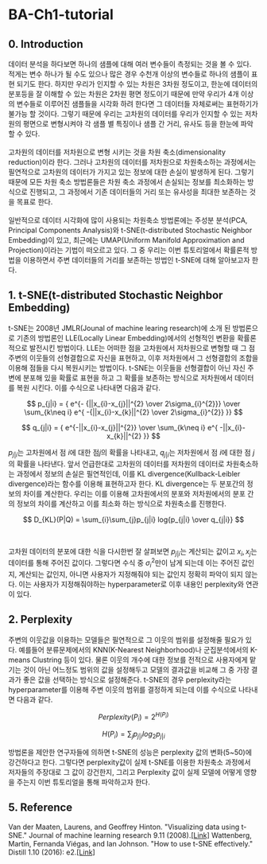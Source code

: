 # BA-Ch1-tutorial

## 0. Introduction
데이터 분석을 하다보면 하나의 샘플에 대해 여러 변수들이 측정되는 것을 볼 수 있다. 적게는 변수 하나가 될 수도 있으나 많은 경우 수천개 이상의 변수들로 하나의 샘플이 표현 되기도 한다. 하지만 우리가 인지할 수 있는 차원은 3차원 정도이고, 한눈에 데이터의 분포등을 잘 이해할 수 있는 차원은 2차원 평면 정도이기 때문에 만약 우리가 4개 이상의 변수들로 이루어진 샘플들을 시각화 하려 한다면 그 데이터들 자체로써는 표현하기가 불가능 할 것이다. 그렇기 때문에 우리는 고차원의 데이터를 우리가 인지할 수 있는 저차원의 평면으로 변형시켜야 각 샘플 별 특징이나 샘플 간 거리, 유사도 등을 한눈에 파악 할 수 있다.
<br/><br/>
고차원의 데이터를 저차원으로 변형 시키는 것을 차원 축소(dimensionality reduction)이라 한다. 그러나 고차원의 데이터를 저차원으로 차원축소하는 과정에서는 필연적으로 고차원의 데이터가 가지고 있는 정보에 대한 손실이 발생하게 된다. 그렇기 때문에 모든 차원 축소 방법론들은 차원 축소 과정에서 손실되는 정보를 최소화하는 방식으로 진행되고, 그 과정에서 기존 데이터들의 거리 또는 유사성을 최대한 보존하는 것을 목표로 한다.
<br/><br/>
일반적으로 데이터 시각화에 많이 사용되는 차원축소 방법론에는 주성분 분석(PCA, Principal Components Analysis)와 t-SNE(t-distributed Stochastic Neighbor Embedding)이 있고, 최근에는 UMAP(Uniform Manifold Approximation and Projection)이라는 기법이 떠오르고 있다. 그 중 우리는 이번 튜토리얼에서 확률론적 방법을 이용하면서 주변 데이터들의 거리를 보존하는 방법인 t-SNE에 대해 알아보고자 한다.

## 1. t-SNE(t-distributed Stochastic Neighbor Embedding)
t-SNE는 2008년 JMLR(Jounal of machine learing research)에 소개 된 방법론으로 기존의 방법론인 LLE(Locally Linear Embedding)에서의 선형적인 변환을 확률론적으로 발전시킨 방법이다. LLE는 어떠한 점을 고차원에서 저차원으로 변형할 때 그 점 주변의 이웃들의 선형결합으로 자신을 표현하고, 이후 저차원에서 그 선형결합의 조합을 이용해 점들을 다시 복원시키는 방법이다. t-SNE는 이웃들을 선형결합이 아닌 자신 주변에 분포해 있을 확률로 표현을 하고 그 확률을 보존하는 방식으로 저차원에서 데이터를 복원 시킨다. 이를 수식으로 나타내면 다음과 같다.

$$
p_{j|i} = { e^{-  {||x_{i}-x_{j}||^{2} \over 2\sigma_{i}^{2}}} \over \sum_{k\neq i} e^{ -{||x_{i}-x_{k}||^{2} \over 2\sigma_{i}^{2}} }}
$$

$$
q_{j|i} = { e^{-||x_{i}-x_{j}||^{2}} \over \sum_{k\neq i} e^{ -||x_{i}-x_{k}||^{2} }}
$$

$p_{j|i}$는 고차원에서 점 $i$에 대한 점$j$의 확률을 나타내고, $q_{j|i}$는 저차원에서 점 $i$에 대한 점 $j$의 확률을 나타낸다. 앞서 언급한대로 고차원의 데이터를 저차원의 데이터로 차원축소하는 과정에서 정보의 손실은 필연적인데, 이를 KL divergence(Kullback-Leibler divergence)라는 함수를 이용해 표현하고자 한다. KL divergence는 두 분포간의 정보의 차이를 계산한다. 우리는 이를 이용해 고차원에서의 분포와 저차원에서의 분포 간의 정보의 차이를 계산하고 이를 최소화 하는 방식으로 차원축소를 진행한다.

$$
D_{KL}(P|Q) = \sum_{i}\sum_{j}p_{j|i} log{p_{j|i} \over q_{j|i}}
$$

<br/>

고차원 데이터의 분포에 대한 식을 다시한번 잘 살펴보면 $p_{j|i}$는 계산되는 값이고 $x_{i},x_{j}$는 데이터를 통해 주어진 값이다. 그렇다면 수식 중 $\sigma_{i}^{2}$만이 남게 되는데 이는 주어진 값인지, 계산되는 값인지, 아니면 사용자가 지정해줘야 되는 값인지 정확히 파악이 되지 않는다. 이는 사용자가 지정해줘야하는 hyperparameter로 이후 내용인 perplexity와 연관이 있다.

## 2. Perplexity

주변의 이웃값을 이용하는 모델들은 필연적으로 그 이웃의 범위를 설정해줄 필요가 있다. 예를들어 분류문제에서의 KNN(K-Nearest Neighborhood)나 군집분석에서의 K-means Clustring 등이 있다. 물론 이웃의 개수에 대한 정보를 전적으로 사용자에게 맡기는 것이 아닌 어느정도 범위의 값을 설정해두고 모델의 결과값을 비교해 그 중 가장 결과가 좋은 값을 선택하는 방식으로 설정해준다. t-SNE의 경우 perplexity라는 hyperparameter를 이용해 주변 이웃의 범위를 결정하게 되는데 이를 수식으로 나타내면 다음과 같다.

$$
Perplexity(P_{i}) = 2^{H(P_{i})}
$$

$$
H(P_{i}) = \sum_{j} p_{j|i}log_{2}p_{j|i}
$$

방법론을 제안한 연구자들에 의하면 t-SNE의 성능은 perplexity 값의 변화(5~50)에 강건하다고 한다. 그렇다면 perplexity값이 실제 t-SNE를 이용한 차원축소 과정에서 저자들의 주장대로 그 값이 강건한지, 그리고 Perplexity 값이 실제 모델에 어떻게 영향을 주는지 이번 튜토리얼을 통해 파악하고자 한다.


## 5. Reference

Van der Maaten, Laurens, and Geoffrey Hinton. "Visualizing data using t-SNE." Journal of machine learning research 9.11 (2008).[[Link]](https://www.jmlr.org/papers/volume9/vandermaaten08a/vandermaaten08a.pdf?fbcl)
Wattenberg, Martin, Fernanda Viégas, and Ian Johnson. "How to use t-SNE effectively." Distill 1.10 (2016): e2.[[Link]](https://distill.pub/2016/misread-tsne/?_ga=2.135835192.888864733.1531353600-1779571267.1531353600)
